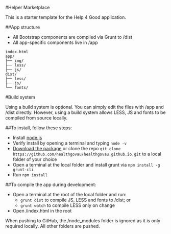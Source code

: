 #Helper Marketplace

This is a starter template for the Help 4 Good application.

##App structure

* All Bootstrap components are compiled via Grunt to /dist
* All app-specific components live in /app

```
index.html
app/
├── img/
├── less/
├── js/
dist/
├── less/
├── js/
└── fonts/
```

#Build system

Using a build system is optional. You can simply edit the files with /app and /dist directly. However, using a build system allows LESS, JS and fonts to be compiled from source locally.

##To install, follow these steps:

* Install [node.js](https://nodejs.org/en/)
* Verify install by opening a terminal and typing `node -v`
* [Download the package](https://github.com/healthgovau/healthgovau.github.io/archive/master.zip) or clone the repo `git clone https://github.com/healthgovau/healthgovau.github.io.git` to a local folder of your choice
* Open a terminal at the local folder and install grunt via `npm install -g grunt-cli`
* Run `npm install`

##To compile the app during development:

* Open a terminal at the root of the local folder and run:
  * `grunt dist` to compile JS, LESS and fonts to /dist; or
  * `grunt watch` to compile LESS only on change
* Open /index.html in the root

When pushing to GitHub, the /node_modules folder is ignored as it is only required locally. All other folders are pushed.